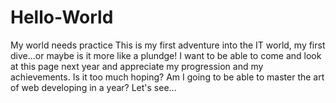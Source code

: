 # Hello-World
My world needs practice
This is my first adventure into the IT world, my first dive...or maybe is it more like a plundge!
I want to be able to come and look at this page next year and appreciate my progression and my achievements. 
Is it too much hoping? 
Am I going to be able to master the art of web developing in a year? 
Let's see...
